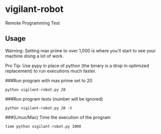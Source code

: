 # vigilant-robot
Remote Programming Test

## Usage
Warning: Setting max prime to over 1,000 is where you'll start to see your machine doing a lot of work.

Pro Tip: Use pypy in place of python (the binary is a drop in optimized replacement) to run executions much faster.


###Run program with max prime set to 20
```
python vigilant-robot.py 20
```

###Run program tests (number will be ignored)
```
python vigilant-robot.py 20 -t
```

###(Linux/Mac) Time the execution of the program
```
time python vigilant-robot.py 1000
```